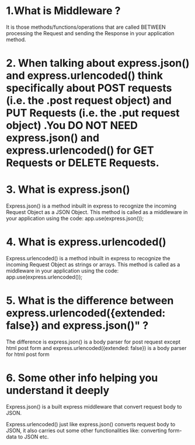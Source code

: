 # 1.What is Middleware ? 
It is those methods/functions/operations that are called BETWEEN processing the Request and sending the Response in your application method.

# 2. When talking about express.json() and express.urlencoded() think specifically about POST requests (i.e. the .post request object) and PUT Requests (i.e. the .put request object) .You DO NOT NEED express.json() and express.urlencoded() for GET Requests or DELETE Requests.

# 3. What is express.json()
Express.json() is a method inbuilt in express to recognize the incoming Request Object as a JSON Object. This method is called as a middleware in your application using the code: app.use(express.json());


# 4. What is express.urlencoded()
Express.urlencoded() is a method inbuilt in express to recognize the incoming Request Object as strings or arrays. This method is called as a middleware in your application using the code: app.use(express.urlencoded());

# 5. What is the difference between  express.urlencoded({extended: false}) and express.json()" ?
The difference is express.json() is a body parser for post request except html post form and express.urlencoded({extended: false}) is a body parser for html post form

# 6. Some other info helping you understand it deeply
Express.json() is a built express middleware that convert request body to JSON.

Express.urlencoded() just like express.json() converts request body to JSON, it also carries out some other functionalities like: converting form-data to JSON etc.